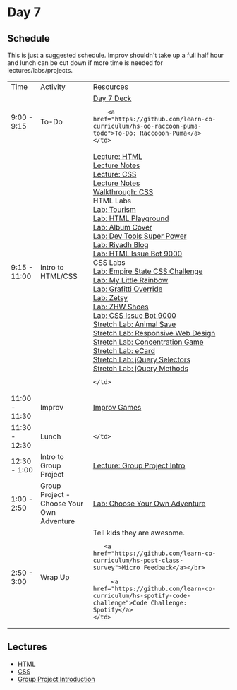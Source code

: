 # Day 7

## Schedule

This is just a suggested schedule. Improv shouldn't take up a full half hour and lunch can be cut down if more time is needed for lectures/labs/projects.

<table>
	<tr>
	  <td>Time</td>
	  <td>Activity</td>
	  <td>Resources</td>
	</tr>
	<tr>
    <td>9:00 - 9:15</td>
    <td>To-Do</td>
    <td>
        <a href="https://docs.google.com/presentation/d/1njVWvkm-bjir6aGeDe9vUsx2A0vdp2bBLKrYIkKy4O0/edit#slide=id.g415fa6f76_018">Day 7 Deck</a></br>

        <a href="https://github.com/learn-co-curriculum/hs-oo-raccoon-puma-todo">To-Do: Raccooon-Puma</a>
    </td>
  </tr>
  <tr>
    <td>9:15 - 11:00</td>
    <td>Intro to HTML/CSS</td>
    <td>
    	<a href="lectures/html/LECTURE.md">Lecture: HTML</a></br>
      <a href="lectures/html">Lecture Notes</a></br>
    	<a href="lectures/css/LECTURE.md">Lecture: CSS</a></br>
      <a href="lectures/css/LECTURE.md">Lecture Notes</a></br>
    	<a href="https://github.com/learn-co-curriculum/css-walkthrough-hs">Walkthrough: CSS</a></br>
    	HTML Labs</br>
    	<a href="https://github.com/learn-co-curriculum/hs-tourism-website-lab">Lab: Tourism</a></br>
    	<a href="https://github.com/learn-co-curriculum/html-playground">Lab: HTML Playground</a></br>
    	<a href="https://github.com/learn-co-curriculum/hs-album-cover">Lab: Album Cover</a></br>
    	<a href="https://github.com/learn-co-curriculum/dev-tools-super-power">Lab: Dev Tools Super Power</a></br>
    	<a href="https://github.com/learn-co-curriculum/fe-riyadh-blog">Lab: Riyadh Blog</a></br>
    	<a href="https://github.com/learn-co-curriculum/html-issue-bot-9000">Lab: HTML Issue Bot 9000</a></br>
    	CSS Labs</br>
    	<a href="https://github.com/learn-co-curriculum/hs-empire-state-css-challenge">Lab: Empire State CSS Challenge</a></br>
    	<a href="https://github.com/learn-co-curriculum/hs-my-little-rainbow">Lab: My Little Rainbow</a></br>
    	<a href="https://github.com/learn-co-curriculum/hs-css-graffiti-override">Lab: Grafitti Override</a></br>
    	<a href="https://github.com/learn-co-curriculum/hs-zetsy">Lab: Zetsy</a></br>
    	<a href="https://github.com/learn-co-curriculum/hs-zhw-shoes-layout">Lab: ZHW Shoes</a></br>
    	<a href="https://github.com/learn-co-curriculum/css-issue-bot-9000">Lab: CSS Issue Bot 9000</a></br>
    	<a href="https://github.com/learn-co-curriculum/animal-save">Stretch Lab: Animal Save</a></br>
    	<a href="https://github.com/learn-co-curriculum/hs-responsive-web-design-stretch">Stretch Lab: Responsive Web Design</a></br>
    	<a href="https://github.com/learn-co-curriculum/fe-concentration-game">Stretch Lab: Concentration Game</a></br>
    	<a href="https://github.com/learn-co-curriculum/ecard-site-layout">Stretch Lab: eCard</a></br>
    	<a href="https://github.com/learn-co-curriculum/fe-jquery-exploring-selectors">Stretch Lab: jQuery Selectors</a></br>
    	<a href="https://github.com/learn-co-curriculum/fe-jquery-exploring-methods">Stretch Lab: jQuery Methods</a></br>

    </td>
  </tr>
  <tr>
    <td>11:00 - 11:30</td>
    <td>Improv</td>
    <td>
       <a href="https://github.com/learn-co-curriculum/tf-improv-games">Improv Games</a>
    </td>
  </tr>
  <tr>
    <td>11:30 - 12:30</td>
    <td>Lunch</td>
    <td>
       
   	</td>
  </tr>
  <tr>
    <td>12:30 - 1:00</td>
    <td>Intro to Group Project</td>
    <td>
       <a href="lectures/group-project-introduction">Lecture: Group Project Intro</a>
   	</td>
  </tr>
   <tr>
    <td>1:00 - 2:50</td>
    <td>Group Project - Choose Your Own Adventure</td>
    <td>
    <a href="https://github.com/learn-co-curriculum/Hs-Html-Css-Group-Project">Lab: Choose Your Own Adventure</a>
   </td>
  </tr>
  <tr>
    <td>2:50 - 3:00</td>
    <td>Wrap Up</td>
    <td>
       Tell kids they are awesome.</br>

       <a href="https://github.com/learn-co-curriculum/hs-post-class-survey">Micro Feedback</a></br>

	     <a href="https://github.com/learn-co-curriculum/hs-spotify-code-challenge">Code Challenge: Spotify</a>
   	</td>
  </tr>
</table>

## Lectures

- [HTML](lectures/html)
- [CSS](lectures/css)
- [Group Project Introduction](lectures/group-project-introduction)
